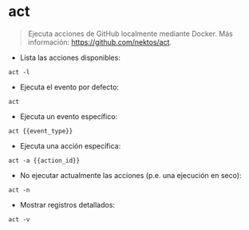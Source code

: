 # act

> Ejecuta acciones de GitHub localmente mediante Docker.
> Más información: <https://github.com/nektos/act>.

- Lista las acciones disponibles:

`act -l`

- Ejecuta el evento por defecto:

`act`

- Ejecuta un evento específico:

`act {{event_type}}`

- Ejecuta una acción específica:

`act -a {{action_id}}`

- No ejecutar actualmente las acciones (p.e. una ejecución en seco):

`act -n`

- Mostrar registros detallados:

`act -v`
